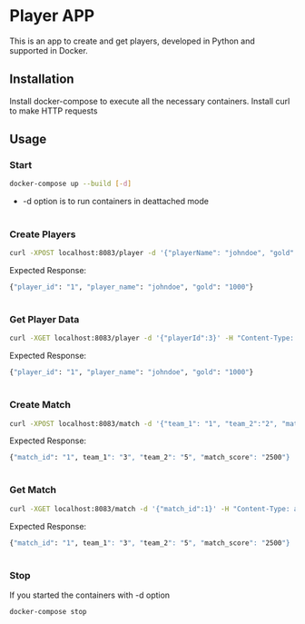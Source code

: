# Player APP

This is an app to create and get players, developed in Python and supported in Docker.

## Installation

Install docker-compose to execute all the necessary containers. 
Install curl to make HTTP requests

## Usage
### Start
```bash
docker-compose up --build [-d] 
```
- -d option is to run containers in deattached mode
#
### Create Players
```bash
curl -XPOST localhost:8083/player -d '{"playerName": "johndoe", "gold":"1000"}' -H "Content-Type: application/json"
```
Expected Response:
```bash
{"player_id": "1", "player_name": "johndoe", "gold": "1000"}
```

#
### Get Player Data
```bash
curl -XGET localhost:8083/player -d '{"playerId":3}' -H "Content-Type: application/json"  
```
Expected Response:
```bash
{"player_id": "1", "player_name": "johndoe", "gold": "1000"}
```
#
### Create Match
```bash
curl -XPOST localhost:8083/match -d '{"team_1": "1", "team_2":"2", "match_score": "2500"}' -H "Content-Type: application/json"
```
Expected Response:
```bash
{"match_id": "1", team_1": "3", "team_2": "5", "match_score": "2500"}
```

#
### Get Match
```bash
curl -XGET localhost:8083/match -d '{"match_id":1}' -H "Content-Type: application/json"  
```
Expected Response:
```bash
{"match_id": "1", team_1": "3", "team_2": "5", "match_score": "2500"}
```

#
### Stop
If you started the containers with -d option
```bash
docker-compose stop
```
